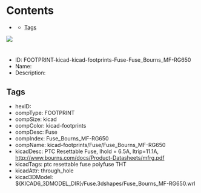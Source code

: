 



Contents
========

* [](#)
	* [Tags](#tags)
  
![][im]
# 

- ID: FOOTPRINT-kicad-kicad-footprints-Fuse-Fuse_Bourns_MF-RG650
- Name: 
- Description: 

## Tags

- hexID: 
- oompType: FOOTPRINT
- oompSize: kicad
- oompColor: kicad-footprints
- oompDesc: Fuse
- oompIndex: Fuse_Bourns_MF-RG650
- oompName: kicad-footprints/Fuse/Fuse_Bourns_MF-RG650
- kicadDesc: PTC Resettable Fuse, Ihold = 6.5A, Itrip=11.1A, http://www.bourns.com/docs/Product-Datasheets/mfrg.pdf
- kicadTags: ptc resettable fuse polyfuse THT
- kicadAttr: through_hole
- kicad3DModel: ${KICAD6_3DMODEL_DIR}/Fuse.3dshapes/Fuse_Bourns_MF-RG650.wrl



[im]: image.png

